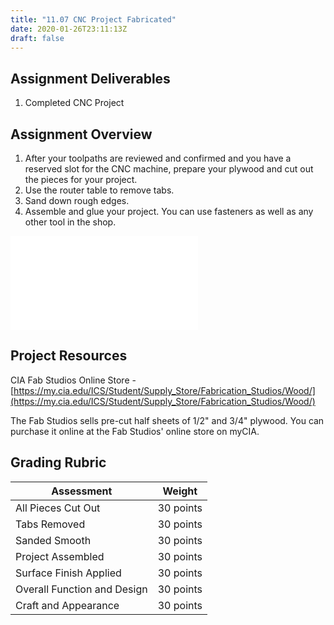 ```yaml
---
title: "11.07 CNC Project Fabricated"
date: 2020-01-26T23:11:13Z
draft: false
---
```


## Assignment Deliverables

1. Completed CNC Project

## Assignment Overview

1. After your toolpaths are reviewed and confirmed and you have a reserved slot for the CNC machine, prepare your plywood and cut out the pieces for your project.
2. Use the router table to remove tabs.
3. Sand down rough edges.
4. Assemble and glue your project. You can use fasteners as well as any other tool in the shop.

![Link to included file contents](../../../../digital-fabrication/cnc/shopbot-securing-the-workpiece.md)

## Project Resources

CIA Fab Studios Online Store - [https://my.cia.edu/ICS/Student/Supply_Store/Fabrication_Studios/Wood/](https://my.cia.edu/ICS/Student/Supply_Store/Fabrication_Studios/Wood/)

The Fab Studios sells pre-cut half sheets of 1/2" and 3/4" plywood. You can purchase it online at the Fab Studios' online store on myCIA.

## Grading Rubric

<div class="responsive-table-markdown">

| Assessment                  | Weight    |
| --------------------------- | --------- |
| All Pieces Cut Out          | 30 points |
| Tabs Removed                | 30 points |
| Sanded Smooth               | 30 points |
| Project Assembled           | 30 points |
| Surface Finish Applied      | 30 points |
| Overall Function and Design | 30 points |
| Craft and Appearance        | 30 points |

</div>
